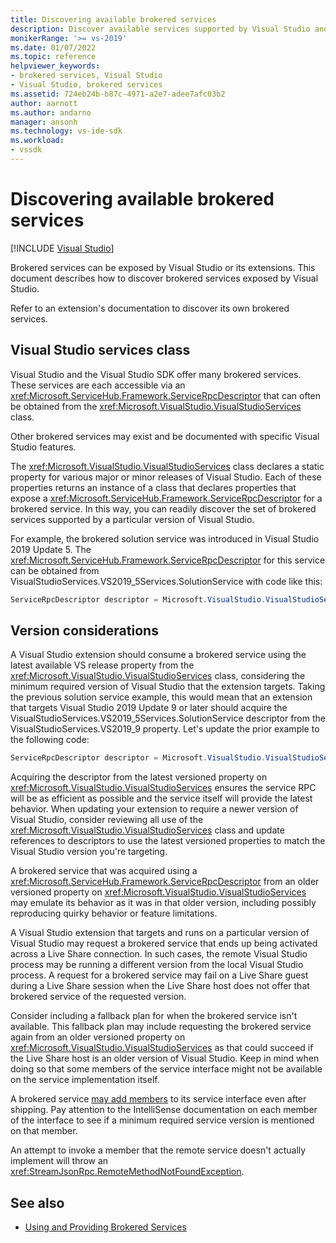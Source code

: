 ```yaml
---
title: Discovering available brokered services
description: Discover available services supported by Visual Studio and the Visual Studio SDK, including service descriptors for obtaining an interface for each service.
monikerRange: '>= vs-2019'
ms.date: 01/07/2022
ms.topic: reference
helpviewer_keywords:
- brokered services, Visual Studio
- Visual Studio, brokered services
ms.assetid: 724eb24b-b87c-4971-a2e7-adee7afc03b2
author: aarnott
ms.author: andarno
manager: ansonh
ms.technology: vs-ide-sdk
ms.workload:
- vssdk
---
```

# Discovering available brokered services

 [!INCLUDE [Visual Studio](~/includes/applies-to-version/vs-windows-only.md)]

Brokered services can be exposed by Visual Studio or its extensions.
This document describes how to discover brokered services exposed by Visual Studio.

Refer to an extension's documentation to discover its own brokered services.

## Visual Studio services class

Visual Studio and the Visual Studio SDK offer many brokered services.
These services are each accessible via an <xref:Microsoft.ServiceHub.Framework.ServiceRpcDescriptor> that can often be obtained from the <xref:Microsoft.VisualStudio.VisualStudioServices> class.

Other brokered services may exist and be documented with specific  Visual Studio features.

The <xref:Microsoft.VisualStudio.VisualStudioServices> class declares a static property for various major or minor releases of Visual Studio.
Each of these properties returns an instance of a class that declares properties that expose a <xref:Microsoft.ServiceHub.Framework.ServiceRpcDescriptor> for a brokered service.
In this way, you can readily discover the set of brokered services supported by a particular version of Visual Studio.

For example, the brokered solution service was introduced in Visual Studio 2019 Update 5.
The <xref:Microsoft.ServiceHub.Framework.ServiceRpcDescriptor> for this service can be obtained from VisualStudioServices.VS2019_5Services.SolutionService with code like this:

```csharp
ServiceRpcDescriptor descriptor = Microsoft.VisualStudio.VisualStudioServices.VS2019_5.SolutionService;
```

## Version considerations

A Visual Studio extension should consume a brokered service using the latest available VS release property from the <xref:Microsoft.VisualStudio.VisualStudioServices> class, considering the minimum required version of Visual Studio that the extension targets.
Taking the previous solution service example, this would mean that an extension that targets Visual Studio 2019 Update 9 or later should acquire the VisualStudioServices.VS2019_5Services.SolutionService descriptor from the VisualStudioServices.VS2019_9 property.
Let's update the prior example to the following code:

```csharp
ServiceRpcDescriptor descriptor = Microsoft.VisualStudio.VisualStudioServices.VS2019_9.SolutionService;
```

Acquiring the descriptor from the latest versioned property on <xref:Microsoft.VisualStudio.VisualStudioServices> ensures the service RPC will be as efficient as possible and the service itself will provide the latest behavior.
When updating your extension to require a newer version of Visual Studio, consider reviewing all use of the <xref:Microsoft.VisualStudio.VisualStudioServices> class and update references to descriptors to use the latest versioned properties to match the Visual Studio version you're targeting.

A brokered service that was acquired using a <xref:Microsoft.ServiceHub.Framework.ServiceRpcDescriptor> from an older versioned property on <xref:Microsoft.VisualStudio.VisualStudioServices> may emulate its behavior as it was in that older version, including possibly reproducing quirky behavior or feature limitations.

A Visual Studio extension that targets and runs on a particular version of Visual Studio may request a brokered service that ends up being activated across a Live Share connection.
In such cases, the remote Visual Studio process may be running a different version from the local Visual Studio process.
A request for a brokered service may fail on a Live Share guest during a Live Share session when the Live Share host does not offer that brokered service of the requested version.

Consider including a fallback plan for when the brokered service isn't available.
This fallback plan may include requesting the brokered service again from an older versioned property on <xref:Microsoft.VisualStudio.VisualStudioServices> as that could succeed if the Live Share host is an older version of Visual Studio.
Keep in mind when doing so that some members of the service interface might not be available on the service implementation itself.

A brokered service [may add members](../best-practices-design-brokered-service.md#AddingInterfaceMembers) to its service interface even after shipping.
Pay attention to the IntelliSense documentation on each member of the interface to see if a minimum required service version is mentioned on that member.

An attempt to invoke a member that the remote service doesn't actually implement will throw an <xref:StreamJsonRpc.RemoteMethodNotFoundException>.

## See also

- [Using and Providing Brokered Services](../../extensibility/use-and-provide-brokered-services.md)
